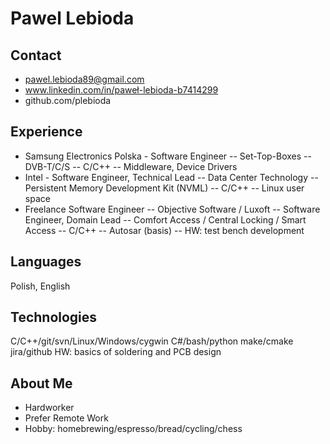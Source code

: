 # Pawel Lebioda
## Contact
- <pawel.lebioda89@gmail.com>
- www.linkedin.com/in/paweł-lebioda-b7414299
- github.com/plebioda

## Experience
- Samsung Electronics Polska - Software Engineer
-- Set-Top-Boxes
-- DVB-T/C/S
-- C/C++
-- Middleware, Device Drivers
- Intel - Software Engineer, Technical Lead
-- Data Center Technology
-- Persistent Memory Development Kit (NVML)
-- C/C++
-- Linux user space
- Freelance Software Engineer
-- Objective Software / Luxoft
-- Software Engineer, Domain Lead
-- Comfort Access / Central Locking / Smart Access
-- C/C++
-- Autosar (basis)
-- HW: test bench development

## Languages
Polish, English

## Technologies
C/C++/git/svn/Linux/Windows/cygwin
C#/bash/python
make/cmake
jira/github
HW: basics of soldering and PCB design

## About Me
- Hardworker
- Prefer Remote Work
- Hobby: homebrewing/espresso/bread/cycling/chess

